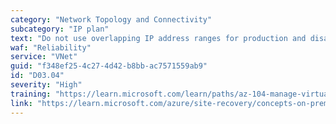 ```yaml
---
category: "Network Topology and Connectivity"
subcategory: "IP plan"
text: "Do not use overlapping IP address ranges for production and disaster recovery sites."
waf: "Reliability"
service: "VNet"
guid: "f348ef25-4c27-4d42-b8bb-ac7571559ab9"
id: "D03.04"
severity: "High"
training: "https://learn.microsoft.com/learn/paths/az-104-manage-virtual-networks/"
link: "https://learn.microsoft.com/azure/site-recovery/concepts-on-premises-to-azure-networking#retain-ip-addresses"
---
```

